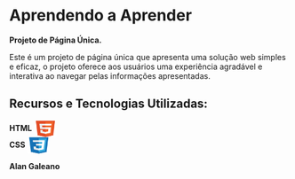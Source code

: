 # Aprendendo a Aprender 

**Projeto de Página Única.**

Este é um projeto de página única que apresenta uma solução web simples e eficaz, o projeto oferece aos usuários uma experiência agradável e interativa ao navegar pelas informações apresentadas.

## Recursos e Tecnologias Utilizadas:

**HTML** <img align="center" alt="Alan-HTML" height="30" width="40" src="https://raw.githubusercontent.com/devicons/devicon/master/icons/html5/html5-original.svg"><br>
**CSS** <img align="center" alt="Alan-CSS" height="30" width="40" src="https://raw.githubusercontent.com/devicons/devicon/master/icons/css3/css3-original.svg">

**Alan Galeano**
